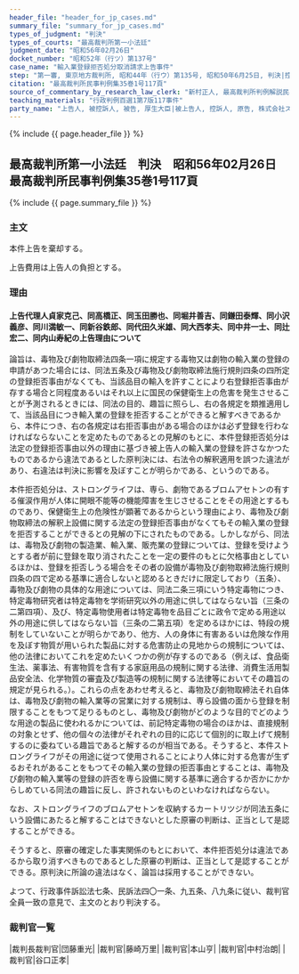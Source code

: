 ```yaml
---
header_file: "header_for_jp_cases.md"
summary_file: "summary_for_jp_cases.md"
types_of_judgment: "判決"
types_of_courts: "最高裁判所第一小法廷"
judgment_date: "昭和56年02月26日"
docket_number: "昭和52年（行ツ）第137号"
case_name: "輸入業登録拒否処分取消請求上告事件"
step: "第一審, 東京地方裁判所, 昭和44年（行ウ）第135号, 昭和50年6月25日, 判決|控訴審, 東京高等裁判所, 昭和50年（行コ）第42号, 昭和52年9月22日, 判決|上告審, 最高裁判所第一小法廷, 昭和52年（行ツ）第136号, 昭和56年2月26日, 判決"
citation: "最高裁判所民事判例集35巻1号117頁"
source_of_commentary_by_research_law_clerk: "新村正人, 最高裁判所判例解説民事篇昭和56年度78頁"
teaching_materials: "行政判例百選1第7版117事件"
party_name: "上告人, 被控訴人, 被告, 厚生大臣|被上告人, 控訴人, 原告, 株式会社ストロングライフカプセルズ"
---
```


{% include {{ page.header_file }}  %}

## 最高裁判所第一小法廷　判決　昭和56年02月26日　最高裁判所民事判例集35巻1号117頁

{% include {{ page.summary_file }}  %}




### 主文



本件上告を棄却する。

上告費用は上告人の負担とする。





### 理由



#### 上告代理人貞家克己、同高橋正、同玉田勝也、同堀井善吉、同鎌田泰輝、同小沢義彦、同川満敏一、同新谷鉄郎、同代田久米雄、同大西孝夫、同中井一士、同辻宏二、同内山寿紀の上告理由について

論旨は、毒物及び劇物取締法四条一項に規定する毒物又は劇物の輸入業の登録の申請があつた場合には、同法五条及び毒物及び劇物取締法施行規則四条の四所定の登録拒否事由がなくても、当該品目の輸入を許すことにより右登録拒否事由が存する場合と同程度あるいはそれ以上に国民の保健衛生上の危害を発生させることが予測されるときには、同法の目的、趣旨に照らし、右の各規定を類推適用して、当該品目につき輸入業の登録を拒否することができると解すべきであるから、本件につき、右の各規定は右拒否事由がある場合のほかは必ず登録を行わなければならないことを定めたものであるとの見解のもとに、本件登録拒否処分は法定の登録拒否事由以外の理由に基づき被上告人の輸入業の登録を許さなかつたものであるから違法であるとした原判決には、右法令の解釈適用を誤つた違法があり、右違法は判決に影響を及ぼすことが明らかである、というのである。

本件拒否処分は、ストロングライフは、専ら、劇物であるブロムアセトンの有する催涙作用が人体に開眼不能等の機能障害を生じさせることをその用途とするものであり、保健衛生上の危険性が顕著であるからという理由により、毒物及び劇物取締法の解釈上設備に関する法定の登録拒否事由がなくてもその輸入業の登録を拒否することができるとの見解の下にされたものである。しかしながら、同法は、毒物及び劇物の製造業、輸入業、販売業の登録については、登録を受けようとする者が前に登録を取り消されたことを一定の要件のもとに欠格事由としているほかは、登録を拒否しうる場合をその者の設備が毒物及び劇物取締法施行規則四条の四で定める基準に適合しないと認めるときだけに限定しており（五条）、毒物及び劇物の具体的な用途については、同法二条三項にいう特定毒物につき、特定毒物研究者は特定毒物を学術研究以外の用途に供してはならない旨（三条の二第四項）、及び、特定毒物使用者は特定毒物を品目ごとに政令で定める用途以外の用途に供してはならない旨（三条の二第五項）を定めるほかには、特段の規制をしていないことが明らかであり、他方、人の身体に有害あるいは危険な作用を及ぼす物質が用いられた製品に対する危害防止の見地からの規制については、他の法律においてこれを定めたいくつかの例が存するのである（例えば、食品衛生法、薬事法、有害物質を含有する家庭用品の規制に関する法律、消費生活用製品安全法、化学物質の審査及び製造等の規制に関する法律等においてその趣旨の規定が見られる。）。これらの点をあわせ考えると、毒物及び劇物取締法それ自体は、毒物及び劇物の輸入業等の営業に対する規制は、専ら設備の面から登録を制限することをもつて足りるものとし、毒物及び劇物がどのような目的でどのような用途の製品に使われるかについては、前記特定毒物の場合のほかは、直接規制の対象とせず、他の個々の法律がそれぞれの目的に応じて個別的に取上げて規制するのに委ねている趣旨であると解するのが相当である。そうすると、本件ストロングライフがその用途に従つて使用されることにより人体に対する危害が生ずるおそれがあることをもつてその輸入業の登録の拒否事由とすることは、毒物及び劇物の輸入業等の登録の許否を専ら設備に関する基準に適合するか否かにかからしめている同法の趣旨に反し、許されないものといわなければならない。

なお、ストロングライフのブロムアセトンを収納するカートリツジが同法五条にいう設備にあたると解することはできないとした原審の判断は、正当として是認することができる。

そうすると、原審の確定した事実関係のもとにおいて、本件拒否処分は違法であるから取り消すべきものであるとした原審の判断は、正当として是認することができる。原判決に所論の違法はなく、論旨は採用することができない。

よつて、行政事件訴訟法七条、民訴法四〇一条、九五条、八九条に従い、裁判官全員一致の意見で、主文のとおり判決する。

### 裁判官一覧

|裁判長裁判官|団藤重光|
|裁判官|藤崎万里|
|裁判官|本山亨|
|裁判官|中村治朗|
|裁判官|谷口正孝|





